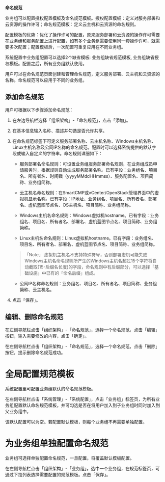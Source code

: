 


**命名规范**

业务组可以配置授权配置模板及命名规范模板。授权配置模板：定义对服务部署和云资源的操作许可；命名规范模板：定义云主机和云资源的命名规则。

配置模板的优势：优化了操作许可的配置，原来服务部署和云资源的操作许可需要在业务组和服务配置上进行配置，如有多个业务组需要使用同一套操作许可，就需要多次配置；配置模板后，一次配置可重复应用在不同业务组。

系统配置中业务组配置可以选择2个缺省模板: 业务组缺省规范模板, 业务组缺省授权模板。配置之后，所有业务组默认使用。





用户可以在命名规范页面创建和管理命名规范，定义服务部署、云主机和云资源的名称。命名规范可以应用于不同的业务组。 

##  添加命名规范

用户可根据以下步骤添加命名规范：

1.  在左边导航栏选择「组织架构」-「命名规范」，点击「添加」。

2.  在基本信息输入名称、描述并勾选是否允许共享。

3.  在命名规范标签下可定义服务部署名称、云主机名称、Windows主机名称、Linux主机名称及公网IP名称的命名规范。配置时可以选择系统提供的默认字段或输入自定义的字符串。命名规则详细如下：

    + 服务部署名命名规则：可设置业务组服务部署命名规则，在业务组成员申请服务时，根据规则自动生成服务部署名称。已有字段：业务组名、项目名、所有者名、时间戳（yyyyMMddHHmmss）、服务配置名、项目简称、业务组简称。

    + 云主机名命名规则：在SmartCMP或vCenter/OpenStack管理界面中的虚拟机显示名称。已有字段：IP地址、业务组名、项目名、所有者名、部署名、虚机蓝图节点名、OS主机名、项目简称、业务组简称。

    + Windows主机名命名规则：Windows虚拟机hostname。已有字段：业务组名、项目名、所有者名、部署名、虚机蓝图节点名、项目简称、业务组简称。

    + Linux主机名命名规则：Linux虚拟机hostname。已有字段：业务组名、项目名、所有者名、部署名、虚机蓝图节点名、项目简称、业务组简称。
    >「Note」  虚拟机主机名不支持特殊符号，否则部署虚机可能失败Windows主机名命名规则所产生的Windows主机名超过15个字符将自动截取(15-后缀名长度)的字段，命名规则中有后缀部分，可以选择「基础设施」中已有的「命名后缀」组成。

    + 公网IP名称命名规则：业务组名、项目名、所有者名、项目简称、业务组简称、云主机名。

4.  点击「保存」。

## 编辑、删除命名规范

在左侧导航栏点击「组织架构」-「命名规范」，选择一个命名规范，点击「编辑」按钮，输入需要修改的内容，点击「确定」。

在左侧导航栏点击「组织架构」-「命名规范」，选择一个命名规范，点击「删除」按钮，提示删除命名规范成功。


# 全局配置规范模板

系统配置里可配置业务组默认的命名规范模板。

在左侧导航栏点击「系统管理」-「系统配置」，点击「业务组」标签页，为所有业务组配置默认命名规范模板，并可勾选是否在将用户加入到子业务组时同时加入到父业务组中。

该默认配置可以为空。若配置默认模板，则每个业务组不再需要单独配置。


# 为业务组单独配置命名规范

业务组可选择单独配置命名规范，一旦配置，将覆盖默认模板配置。

在左侧导航栏点击「组织架构」-「业务组」，选中一个业务组，在规范标签页，可通过下拉列表选择需要配置的规范模板。点击「保存」。
